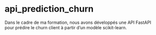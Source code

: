 # api_prediction_churn
Dans le cadre de ma formation, nous avons développés une API FastAPI pour prédire le churn client à partir d’un modèle scikit-learn.
